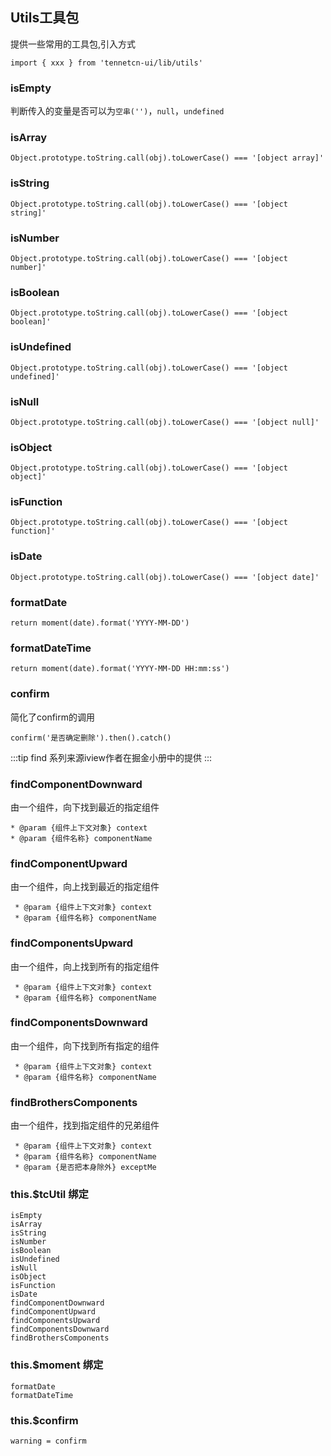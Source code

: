 ## Utils工具包
提供一些常用的工具包,引入方式
```
import { xxx } from 'tennetcn-ui/lib/utils'
```

### isEmpty
判断传入的变量是否可以为`空串('')`，`null`，`undefined`

### isArray
```
Object.prototype.toString.call(obj).toLowerCase() === '[object array]'
```
### isString
```
Object.prototype.toString.call(obj).toLowerCase() === '[object string]'
```
### isNumber
```
Object.prototype.toString.call(obj).toLowerCase() === '[object number]'
```
### isBoolean
```
Object.prototype.toString.call(obj).toLowerCase() === '[object boolean]'
```
### isUndefined
```
Object.prototype.toString.call(obj).toLowerCase() === '[object undefined]'
```
### isNull
```
Object.prototype.toString.call(obj).toLowerCase() === '[object null]'
```
### isObject
```
Object.prototype.toString.call(obj).toLowerCase() === '[object object]'
```
### isFunction
```
Object.prototype.toString.call(obj).toLowerCase() === '[object function]'
```
### isDate
```
Object.prototype.toString.call(obj).toLowerCase() === '[object date]'
```

### formatDate
```
return moment(date).format('YYYY-MM-DD')
```

### formatDateTime
```
return moment(date).format('YYYY-MM-DD HH:mm:ss')
```

### confirm
简化了confirm的调用
```
confirm('是否确定删除').then().catch()
```

:::tip
find 系列来源iview作者在掘金小册中的提供
:::
### findComponentDownward
由一个组件，向下找到最近的指定组件
 ```
 * @param {组件上下文对象} context
 * @param {组件名称} componentName
```

### findComponentUpward
由一个组件，向上找到最近的指定组件
```
 * @param {组件上下文对象} context
 * @param {组件名称} componentName
```

### findComponentsUpward
由一个组件，向上找到所有的指定组件
```
 * @param {组件上下文对象} context
 * @param {组件名称} componentName
```

### findComponentsDownward
由一个组件，向下找到所有指定的组件
```
 * @param {组件上下文对象} context
 * @param {组件名称} componentName
```

### findBrothersComponents
由一个组件，找到指定组件的兄弟组件
```
 * @param {组件上下文对象} context
 * @param {组件名称} componentName
 * @param {是否把本身除外} exceptMe
```


### this.$tcUtil 绑定
```
isEmpty
isArray
isString
isNumber
isBoolean
isUndefined
isNull
isObject
isFunction
isDate
findComponentDownward
findComponentUpward
findComponentsUpward
findComponentsDownward
findBrothersComponents
```

### this.$moment 绑定
```
formatDate
formatDateTime
```

### this.$confirm
```
warning = confirm
```